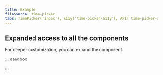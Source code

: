 ```yaml
---
title: Example
fileSource: time-picker
tabs: TimePicker('index'), A11y('time-picker-a11y'), API('time-picker-api'), Example('time-picker-code'), Changelog('time-picker-changelog')
---
```


## Expanded access to all the components

For deeper customization, you can expand the component.

::: sandbox

<script lang="tsx">
import React from 'react';
import TimePicker from '@semcore/ui/time-picker';
import { Text } from '@semcore/ui/typography';
import { Box } from '@semcore/ui/flex-box';

const Demo = () => {
  return (
    <>
      <Text tag='div' id='timePickerLabel' size={200}>
        Your time
      </Text>
      <Box mt={2} aria-labelledby='timePickerLabel'>
        <TimePicker is12Hour>
          <TimePicker.Hours />
          <TimePicker.Separator />
          <TimePicker.Minutes />
          <TimePicker.Format />
        </TimePicker>
      </Box>
    </>
  );
};
</script>

:::
